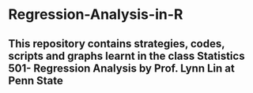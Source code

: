 # Regression-Analysis-in-R
## This repository contains strategies, codes, scripts and graphs  learnt in the class Statistics 501- Regression Analysis by Prof. Lynn Lin at Penn State